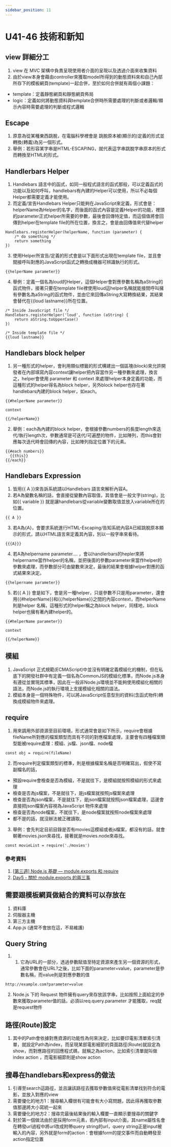 ```yaml
---
sidebar_position: 11
---
```


# U41-46 技術和新知


## view 詳細分工
1. view 在 MVC 架構中負責呈現使用者介面的呈現以及透過介面來收集資料
2. 由於view本身會藉由controller來獲取model所得到的動態資料來和自己內部所存下的模板網頁(template)一起合併，至於如何合併就有兩個小課題：
 - template：定義靜態網頁和靜態網頁佈局
 - logic：定義如何將動態資料與template合併時所需要處理的判斷或者邏輯/顯示內容時需要處理的判斷或程式邏輯

## Escape
1. 原意為從某種東西跳脫，在電腦科學裡會是 跳脫原本被(顯示的)定義的形式並轉換(轉義)為另一個形式。
2. 舉例：若形容某字串是HTML-ESCAPING，就代表這字串跳脫字串原本的形式而轉換至HTML的形式。

## Handlerbars Helper
1. Handlebars 語言中的函式，如同一般程式語言的函式那般，可以定義函式的功能以及如何呼叫，handlebars有內建的Helper可以使用，所以不必每個Helper都需要定義才能使用。
2. 而定義/宣告Handlebars Helper只能夠在JavaScript來定義，形式會是：helperName為Helper的名字，而後面的函式內容是定義Helper的功能，裡頭的parameter正式helper所需要的參數，最後會回傳特定值，而這個值將會回傳到helper在template file的所在位置，換言之，會是由回傳值來代替helper
```
Handlebars.registerHelper(helperName, function (parameter) {
    /* do something */
    return something
})
```
3. 使用Helper所宣告/定義的形式會是以下面形式出現在template file，並且會間接呼叫對應的JavaScript函式之轉換成機器可辨識執行的形式。

```
{{helperName parameter}}
```
4. 舉例：定義一個名為loud的Helper，這個Helper會對應參數名稱為aString的函式物件，接著只要在template file裡使用loud這helper名稱就能接間呼叫擁有參數名為aString的函式物件，並由它來回傳aString大寫轉換結果，其結果會替代在{{loud lastname}}所在位置。

```
/* Inside JavaScript file */
Handlebars.registerHelper('loud', function (aString) {
    return aString.toUpperCase()
})

/* Inside template file */
{{loud lastname}}
```

## Handlebars block helper
1. 另一種形式的helper，會利用類似標籤的形式構建出一個區塊(block)來允許開發者在內部填寫內容context讓helper把內容當作另一種參數來處理，換言之，helper會使用 parameter 和 context 來處理helper本身定義的功能，而這種形式的helper得名為block helper，另外block helper也存在著handlebars內建的block helper，如each。


```
{{#helperName parameter}}

context

{{/helperName}}

```

2. 舉例：each為內建的block helper，會根據參數numbers的長度length來迭代/執行length次，參數通常是可迭代/可遍歷的物件，比如陣列，而this會對應每次迭代時會回傳的內容，比如陣列指定位置下的元素。

```
{{#each numbers}}
  {{this}}
{{/each}}
```


## Handlebars Expression
1. 皆用{{ A }}來告訴系統請以Handlebars 語言來解析內容A。
2. 若A為變數名稱的話，會直接從變數內容取值，其值會是一般文字(string)，比如{{ variable }} 就是讓handlebars從variable變數取值並放入variable所在的位置。
```
{{ A }}
```
3. 若A為{A}，會要求系統進行HTML-Escaping/告知系統內容A已經跳脫原本顯示的形式，請以HTML語言來定義其內容，別以一般字串來看待。

```
{{{A}}}
```

4. 若A為helpername parameter…. ，會以handlerbars的hepler來將helpername當作helper的名稱，並把後面的參數parameter來當作helper的參數來處理，而參數部分可由變數來決定，最後的結果會根據helper對應的函式結果來決定。
```
{{helpername parameter}}
```

5.  若{{ A }} 會是如下，會是另一種helper，只是參數不只是用parameter，還會用{{#helperName}}和{{/helperName}}之間的內容context，而helperName則是helper 名稱，這種形式的helper稱之為block helper，同樣地，block helper也擁有著內建helper的。

```
{{#helperName parameter}}

context

{{/helperName}}

```

## 模組
1. JavaScript 正式規範(ECMAScript)中並沒有明確定義模組化的機制，但在私底下的開發社群中有定義一個名為CommonJS的模組化標準，而Node.js本身有遵從並實現其標準，因此在一般非Node.js環境並不能夠使用模組化相關的語法，而Node.js的執行環境上支援模組化相關的語法。
2. 模組本身是一個特殊物件，可以將JavaScript任意型別的資料(含函式物件)轉換成模組物件來處理。


## require
1. 用來調用外部資源至目前環境，形式通常會是如下所示，require會根據fileName所對應的檔案類型而具有不同的對應檔案處理，主要會有四種檔案類型能被require處理：模組、js檔、json檔、node檔

```
const obj = require(fileName)
```
2. 而require判定檔案類型的標準，則是根據檔案名稱是否明確寫出，假使不寫副檔名的話，
 - 預設require會檢查是否為模組，不是就往下，是模組就按照模組的形式來處理
 - 檢查是否為js檔案，不是就往下，是js檔案就按照js檔案來處理
 - 檢查是否為json檔案，不是就往下，是json檔案就按照json檔案處理，這邊會直接把json檔案內容視為JavaScript 物件來處理
 - 檢查是否為node檔案，不就往下，是node檔案就按照node檔案來處理
 - 都不是的話，就沒辦法被正確讀取。

3. 舉例：會先判定目前目錄是否有movies這模組或者js檔案，都沒有的話，就會朝著movies.json來尋找，接著就是movies.node來尋找。

```
const movieList = require('./movies')
```


### 參考資料
1. [[第三週] Node.js 基礎 — module.exports 和 require](https://miahsuwork.medium.com/第三週-node-js-基礎-module-exports-和-require-2f9f6915d9f0)
2. [Day5 - 關於 module.exports 的兩三事](https://ithelp.ithome.com.tw/articles/10185083)

## 需要跟模板網頁做結合的資料可以存放在
1. 資料庫
2. 伺服器主機
3. 第三方主機
4. App.js (通常不會放在這，不易維護)



## Query String
1. 1. 它為URL的一部分，透過參數賦值至特定資源來產生另一個資源的形式，通常參數會在URL?之後，比如下面的parameter=value，parameter是參數名稱，而value則是對應參數的值

```
http://example.com?parameter=value
```

2. Node.js 下的 Request 物件擁有query來存放該字串，比如按照上面給定的參數來獲取parameter值的話，必須以req.query.parameter 才能獲取，req就是request物件


## 路徑(Route)設定
1. 其中的Path會依據對應資源的功能性為何來決定，比如要印電影清單索引清單，就設定Path為index，而呈現某部電影細節的頁面路徑(Route)就設定為show，而對應路徑的回應程式碼，就稱之為action，比如索引清單就叫做 index action ，而電影細節則是show action

## 搜尋在handlebars和express的做法
1. 引導至search這路徑，並且讓該路徑去獲取參數值來從電影清單找到符合的電影，並放入對應的view
2. 需要優化的地方1：搜尋輸入欄很有可能會有大小寫問題，因此得再獲取參數值那邊將大小寫統一起來
3. 需要優化的地方2：搜尋完最後結果後的輸入欄要一直顯示要搜尋的關鍵字
4. 對於第一個做法由於是採用form元素，若內部有input介面，其name屬性名會在轉發url過程中將url改成附帶query string的url，query string正是input被輸入的內容，另外就是form的action：會根據form的提交事件而自動轉發至action指定位置